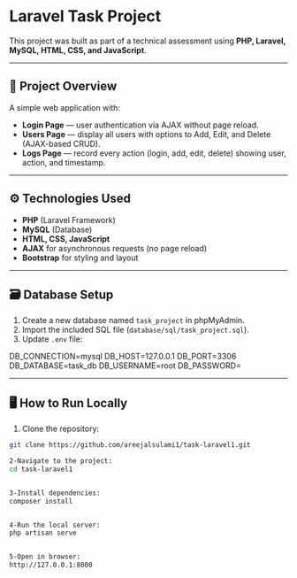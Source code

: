 # Laravel Task Project

This project was built as part of a technical assessment using **PHP, Laravel, MySQL, HTML, CSS, and JavaScript**.

---

## 🚀 Project Overview
A simple web application with:
- **Login Page** — user authentication via AJAX without page reload.
- **Users Page** — display all users with options to Add, Edit, and Delete (AJAX-based CRUD).
- **Logs Page** — record every action (login, add, edit, delete) showing user, action, and timestamp.

---

## ⚙️ Technologies Used
- **PHP** (Laravel Framework)
- **MySQL** (Database)
- **HTML, CSS, JavaScript**
- **AJAX** for asynchronous requests (no page reload)
- **Bootstrap** for styling and layout

---

## 🗃️ Database Setup
1. Create a new database named `task_project` in phpMyAdmin.
2. Import the included SQL file (`database/sql/task_project.sql`).
3. Update `.env` file:


DB_CONNECTION=mysql
DB_HOST=127.0.0.1
DB_PORT=3306
DB_DATABASE=task_db
DB_USERNAME=root
DB_PASSWORD=


---

## 🖥️ How to Run Locally
1. Clone the repository:
```bash
git clone https://github.com/areejalsulami1/task-laravel1.git

2-Navigate to the project:
cd task-laravel1


3-Install dependencies:
composer install


4-Run the local server:
php artisan serve


5-Open in browser:
http://127.0.0.1:8000

